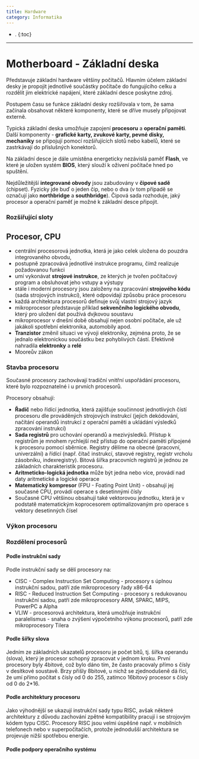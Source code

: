 ```yaml
---
title: Hardware
category: Informatika
---
```


- .
{:toc}
---


# Motherboard - Základní deska
Představuje základní hardware většiny počítačů. Hlavním účelem základní desky je propojit jednotlivé součástky počítače do fungujícího celku a rozdělit jim elektrické napájení, které základní desce poskytne zdroj. 

Postupem času se funkce základní desky rozšiřovala v tom, že sama začínala obsahovat některé komponenty, které se dříve musely připojovat externě.

Typická základní deska umožňuje zapojení **procesoru** a **operační paměti**. Další komponenty - **grafické karty, zvukové karty, pevné disky, mechaniky** se připojují pomocí rozšiřujících slotů nebo kabelů, které se zastrkávají do příslušných konektorů. 

Na základní desce je dále umístěna energeticky nezávislá paměť **Flash**, ve které je uložen systém **BIOS**, který slouží k oživení počítače hned po spuštění.

Nejdůležitější **integrované obvody** jsou zabudovány v **čipové sadě** (chipset). Fyzicky jde buď o jeden čip, nebo o dva (v tom případě se označují jako **northbridge** a **southbridge**). Čipová sada rozhoduje, jaký procesor a operační paměť je možné k základní desce připojit.

### Rozšiřující sloty

## **Procesor, CPU** 
- centrální procesorová jednotka, která je jako celek uložena do pouzdra integrovaného obvodu, 
- postupně zpracovává jednotlivé instrukce programu, čímž realizuje požadovanou funkci
- umí vykonávat **strojové instrukce**, ze kterých je tvořen počítačový program a obsluhovat jeho vstupy a výstupy
- stále i moderní procesory jsou založeny na zpracování **strojového kódu** (sada strojových instrukcí), které odpovídají způsobu práce procesoru
- každá architektura procesorů definuje svůj vlastní strojový jazyk
- mikroprocesor představuje příklad **sekvenčního logického obvodu**, který pro uložení dat používá dvjkovou soustavu
- mikroprocesor v dnešní době obsahují nejen osobní počítače, ale už jakákoli spotřební elektronika, automobily apod.
- **Tranzistor** změnil situaci ve vývoji elektroniky, zejména proto, že se jednalo elektronickou součástku bez pohyblivých částí. Efektivně nahradila **elektronky** a **relé**
- Mooreův zákon

### Stavba procesoru
Současné procesory zachovávají tradiční vnitřní uspořádání procesoru, které bylo rozpoznatelné i u prvních procesorů.

Procesory obsahují:
- **Řadič** nebo řídící jednotka, která zajišťuje součinnost jednotlivých čístí procesoru dle prováděných strojových instrukcí (jejich dekódování, načítání operandů instrukcí z operační paměti a ukládání výsledků zpracování instrukcí)
- **Sada registrů** pro uchování operandů a mezivýsledků. Přístup k registrům je mnohem rychlejší než přístup do operační paměti připojené k procesoru pomocí sběrnice. Registry dělíme na obecné (pracovní, univerzální) a řídící (např. čítač instrukcí, stavové registry, registr vrcholu zásobníku, indexregistry). Bitová šířka pracovních registrů je jednou ze základních charakteristik procesoru.
- **Aritmeticko-logická jednotka** může být jedna nebo více, provádí nad daty aritmetické a logické operace
- **Matematický kompresor** (FPU - Foating Point Unit) - obsahují jej současné CPU, provádí operace s desetinnými čísly
- Současné CPU většinou obsahují také vektorovou jednotku, která je v podstatě matematickým koprocesorem optimalizovaným pro operace s vektory desetinných čísel

### Výkon procesoru

### Rozdělení procesorů 

#### Podle instrukční sady
Podle instrukční sady se dělí procesory na:
- CISC - Complex Instruction Set Computing - procesory s úplnou instrukční sadou, patří zde mikroprocesory řady x86-64
- RISC - Reduced Instruction Set Computing - procesory s redukovanou instrukční sadou, patří zde mikroprocesory ARM, SPARC, MIPS, PowerPC a Alpha
- VLIW - procesorová architektura, která umožňuje instrukční paralelismus - snaha o zvýšení výpočetního výkonu procesorů, patří zde mikroprocesory Tilera

#### Podle šířky slova
Jedním ze základních ukazatelů procesoru je počet bitů, tj. šířka operandu (slova), který je procesor schopný zpracovat v jednom kroku. První procesory byly 4bitové, což bylo dáno tím, že často pracovaly přímo s čísly v desítkové soustavě. Brzy přišly 8bitové, u nichž se zjednodušeně dá říci, že umí přímo počítat s čísly od 0 do 255, zatímco 16bitový procesor s čísly od 0 do 2*16.

#### Podle architektury procesoru
Jako výhodnější se ukazují instrukční sady typu RISC, avšak některé architektury z důvodu zachování zpětné kompatibility pracují i se strojovým kódem typu CISC. Procesory RISC jsou velmi úspěšné např. v mobilních telefonech nebo v superpočítačích, protože jednodušší architektura se projevuje nižší spotřebou energie.

#### Podle podpory operačního systému


